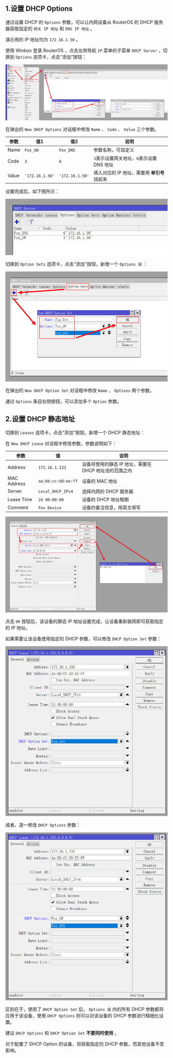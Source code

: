 ## 1.设置 DHCP Options

通过设置 DHCP 的 `Options` 参数，可以让内网设备从 RouterOS 的 DHCP 服务器获取指定的 `网关 IP 地址` 和 `DNS IP 地址` 。  

演示用的 IP 地址均为 `172.16.1.50` 。  

使用 Winbox 登录 RouterOS ，点击左侧导航 `IP` 菜单的子菜单 `DHCP Server` ，切换到 `Options` 选项卡，点击“添加”按钮：

![添加DHCP选项](img/p7/add_dhcp_option.png)

在弹出的 `New DHCP Options` 对话框中修改 `Name` 、 `Code` 、 `Value` 三个参数。

|参数|值1|值2|说明|
|--|--|--|--|
|Name|`Fox_GW`|`Fox_DNS`|参数名称，可自定义|
|Code|`3`|`6`|`3`表示设置网关地址，`6`表示设置 DNS 地址|
|Value|`'172.16.1.50'`|`'172.16.1.50'`|填入对应的 IP 地址，需要用 **单引号** 括起来|

设置完成后，如下图所示：

![添加DHCP选项完成](img/p7/add_dhcp_options_done.png)

切换到 `Option Sets` 选项卡，点击“添加”按钮，新增一个 `Options 组` ：

![添加DHCP选项组](img/p7/add_dhcp_option_sets.png)

在弹出的 `New DHCP Option Set` 对话框中修改 `Name` 、 `Options` 两个参数。  

通过 `Options` 条目右侧按钮，可以添加多个 `Option` 参数。

## 2.设置 DHCP 静态地址

切换到 `Leases` 选项卡，点击“添加”按钮，新增一个 DHCP 静态地址：

在 `New DHCP Lease` 对话框中修改参数，参数说明如下：

|参数|值|说明|
|--|--|--|
|Address|`172.16.1.233`|设备将使用的静态 IP 地址，需要在 DHCP 地址池的范围之内|
|MAC Address|`aa:bb:cc:dd:ee:ff`|设备的 MAC 地址|
|Server|`Local_DHCP_IPv4`|选择内网的 DHCP 服务器|
|Lease Time|`2d 00:00:00`|设备的 DHCP 地址租期|
|Comment|`Fox Device`|设备的备注信息，用英文填写|

![添加静态IP地址](img/p7/add_static_dhcp.png)

点击 `OK` 按钮后，该设备的静态 IP 地址设置完成，让设备重新联网即可获取指定的 IP 地址。  

如果需要让该设备使用指定的 DHCP 参数，可以修改 `DHCP Option Set` 参数：

![设备使用DHCP参数组](img/p7/dhcp_use_option_set.png)

或者，逐一修改 `DHCP Options` 参数：

![设备使用DHCP参数](img/p7/dhcp_use_options.png)

区别在于，使用了 `DHCP Option Set` 后， `Options 组` 内的所有 DHCP 参数都将应用于该设备，使用 `DHCP Options` 则可以对该设备的 DHCP 参数进行精细化设置。  

建议 `DHCP Options` 和 `DHCP Option Set`  **不要同时使用** 。  

对于配置了 DHCP Option 的设备，将获取指定的 DHCP 参数，而其他设备不受影响。
